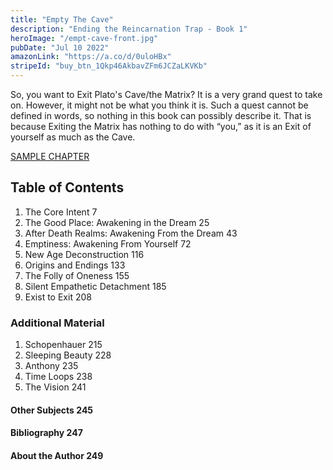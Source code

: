 ```yaml
---
title: "Empty The Cave"
description: "Ending the Reincarnation Trap - Book 1"
heroImage: "/empt-cave-front.jpg"
pubDate: "Jul 10 2022"
amazonLink: "https://a.co/d/0uloHBx"
stripeId: "buy_btn_1Qkp46AkbavZFm6JCZaLKVKb"
---
```


So, you want to Exit Plato's Cave/the Matrix? It is a very grand quest to take on. However, it might not be what you think it is. Such a quest cannot be defined in words, so nothing in this book can possibly describe it. That is because Exiting the Matrix has nothing to do with “you,” as it is an Exit of yourself as much as the Cave.

[SAMPLE CHAPTER](/empty.pdf)

## Table of Contents

1. The Core Intent 7
2. The Good Place: Awakening in the Dream 25
3. After Death Realms: Awakening From the Dream 43
4. Emptiness: Awakening From Yourself 72
5. New Age Deconstruction 116
6. Origins and Endings 133
7. The Folly of Oneness 155
8. Silent Empathetic Detachment 185
9. Exist to Exit 208

### Additional Material

1. Schopenhauer 215
2. Sleeping Beauty 228
3. Anthony 235
4. Time Loops 238
5. The Vision 241

#### Other Subjects 245

#### Bibliography 247

#### About the Author 249
